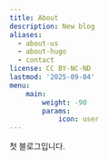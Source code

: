 ```yaml
---
title: About
description: New blog
aliases:
  - about-us
  - about-hugo
  - contact
license: CC BY-NC-ND
lastmod: '2025-09-04'
menu:
    main: 
        weight: -90
        params:
            icon: user
---
```


첫 블로그입니다.